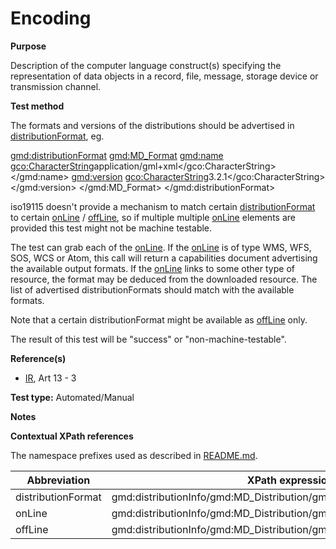 
# Encoding

**Purpose**	

Description of the computer language construct(s) specifying the representation of data objects in a record, file, message, storage device or transmission channel.

**Test method**	

The formats and versions of the distributions should be advertised in [distributionFormat](#distributionFormat), eg.

<gmd:distributionFormat>
  <gmd:MD_Format>
    <gmd:name>
      <gco:CharacterString>application/gml+xml</gco:CharacterString>
    </gmd:name>
    <gmd:version>
      <gco:CharacterString>3.2.1</gco:CharacterString>
    </gmd:version>
  </gmd:MD_Format>
</gmd:distributionFormat>

iso19115 doesn't provide a mechanism to match certain [distributionFormat](#gmd:distributionFormat) to certain [onLine](#onLine) / [offLine](#offLine), so if multiple multiple [onLine](#onLine) elements are provided this test might not be machine testable. 

The test can grab each of the [onLine](#onLine). If the [onLine](#onLine) is of type WMS, WFS, SOS, WCS or Atom, this call will return a capabilities document advertising the available output formats. If the [onLine](#onLine) links to some other type of resource, the format may be deduced from the downloaded resource. The list of advertised distributionFormats should match with the available formats.

Note that a certain distributionFormat might be available as [offLine](#offLine) only.
 
The result of this test will be "success" or "non-machine-testable".

**Reference(s)**	 

* [IR](./README.md#IR), Art 13 - 3

**Test type:** Automated/Manual

**Notes**

**Contextual XPath references**

The namespace prefixes used as described in [README.md](./README.md#namespaces).

Abbreviation                                   |  XPath expression (relative to gmd:MD_Metadata)
-----------------------------------------------| -------------------------------------------------------------------------
distributionFormat <a name="distributionFormat"></a>   | gmd:distributionInfo/gmd:MD_Distribution/gmd:distributionFormat
onLine <a name="onLine"></a>   | gmd:distributionInfo/gmd:MD_Distribution/gmd:transferOptions/gmd:MD_DigitalTransferOptions/gmd:onLine
offLine <a name="onLine"></a>   | gmd:distributionInfo/gmd:MD_Distribution/gmd:transferOptions/gmd:MD_DigitalTransferOptions/gmd:offLine